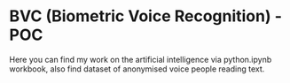 # BVC (Biometric Voice Recognition) - POC
Here you can find my work on the artificial intelligence via python.ipynb workbook, 
also find dataset of anonymised voice people reading text.